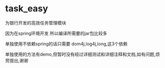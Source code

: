 # task_easy
为银行开发的高效任务管理模块



因为在spring环境开发 所以编译所需要的jar包比较多

单独使用不依赖spring的话只需要 dom4j,log4j,long,这3个依赖

单独使用的方法有demo,但暂时没有经过详细测试和详细注释和文档,如有问题,烦劳提出,谢谢
